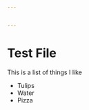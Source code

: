 ```yaml
---


---
```


<h1 id="test-file">Test File</h1>
<p>This is a list of things I like</p>
<ul>
<li>Tulips</li>
<li>Water</li>
<li>Pizza</li>
</ul>

